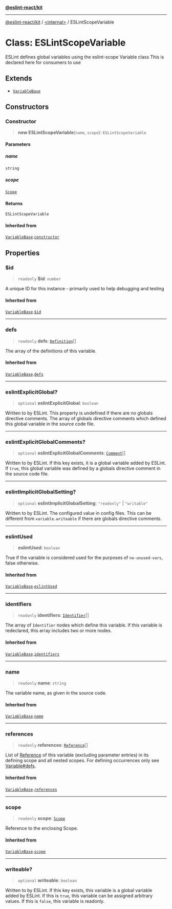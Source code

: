 [**@eslint-react/kit**](../../README.md)

***

[@eslint-react/kit](../../README.md) / [\<internal\>](../README.md) / ESLintScopeVariable

# Class: ESLintScopeVariable

ESLint defines global variables using the eslint-scope Variable class
This is declared here for consumers to use

## Extends

- [`VariableBase`](VariableBase.md)

## Constructors

### Constructor

> **new ESLintScopeVariable**(`name`, `scope`): `ESLintScopeVariable`

#### Parameters

##### name

`string`

##### scope

[`Scope`](../type-aliases/Scope.md)

#### Returns

`ESLintScopeVariable`

#### Inherited from

[`VariableBase`](VariableBase.md).[`constructor`](VariableBase.md#constructor)

## Properties

### $id

> `readonly` **$id**: `number`

A unique ID for this instance - primarily used to help debugging and testing

#### Inherited from

[`VariableBase`](VariableBase.md).[`$id`](VariableBase.md#id)

***

### defs

> `readonly` **defs**: [`Definition`](../type-aliases/Definition.md)[]

The array of the definitions of this variable.

#### Inherited from

[`VariableBase`](VariableBase.md).[`defs`](VariableBase.md#defs)

***

### eslintExplicitGlobal?

> `optional` **eslintExplicitGlobal**: `boolean`

Written to by ESLint.
This property is undefined if there are no globals directive comments.
The array of globals directive comments which defined this global variable in the source code file.

***

### eslintExplicitGlobalComments?

> `optional` **eslintExplicitGlobalComments**: [`Comment`](../type-aliases/Comment.md)[]

Written to by ESLint.
If this key exists, it is a global variable added by ESLint.
If `true`, this global variable was defined by a globals directive comment in the source code file.

***

### eslintImplicitGlobalSetting?

> `optional` **eslintImplicitGlobalSetting**: `"readonly"` \| `"writable"`

Written to by ESLint.
The configured value in config files. This can be different from `variable.writeable` if there are globals directive comments.

***

### eslintUsed

> **eslintUsed**: `boolean`

True if the variable is considered used for the purposes of `no-unused-vars`, false otherwise.

#### Inherited from

[`VariableBase`](VariableBase.md).[`eslintUsed`](VariableBase.md#eslintused)

***

### identifiers

> `readonly` **identifiers**: [`Identifier`](../interfaces/Identifier.md)[]

The array of `Identifier` nodes which define this variable.
If this variable is redeclared, this array includes two or more nodes.

#### Inherited from

[`VariableBase`](VariableBase.md).[`identifiers`](VariableBase.md#identifiers)

***

### name

> `readonly` **name**: `string`

The variable name, as given in the source code.

#### Inherited from

[`VariableBase`](VariableBase.md).[`name`](VariableBase.md#name)

***

### references

> `readonly` **references**: [`Reference`](Reference.md)[]

List of [Reference](Reference.md) of this variable (excluding parameter entries)  in its defining scope and all nested scopes.
For defining occurrences only see [Variable#defs](Variable.md#defs).

#### Inherited from

[`VariableBase`](VariableBase.md).[`references`](VariableBase.md#references)

***

### scope

> `readonly` **scope**: [`Scope`](../type-aliases/Scope.md)

Reference to the enclosing Scope.

#### Inherited from

[`VariableBase`](VariableBase.md).[`scope`](VariableBase.md#scope)

***

### writeable?

> `optional` **writeable**: `boolean`

Written to by ESLint.
If this key exists, this variable is a global variable added by ESLint.
If this is `true`, this variable can be assigned arbitrary values.
If this is `false`, this variable is readonly.
